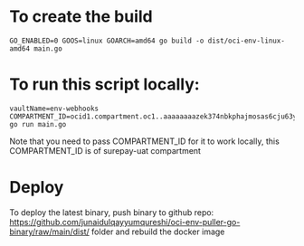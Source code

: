 # To create the build

```
GO_ENABLED=0 GOOS=linux GOARCH=amd64 go build -o dist/oci-env-linux-amd64 main.go
```

# To run this script locally:

```
vaultName=env-webhooks COMPARTMENT_ID=ocid1.compartment.oc1..aaaaaaaazek374nbkphajmosas6cju63yqvurjc34z355ld4j7uuoiita2cq go run main.go
```

Note that you need to pass COMPARTMENT_ID for it to work locally, this COMPARTMENT_ID is of surepay-uat compartment

# Deploy

To deploy the latest binary, push binary to github repo: https://github.com/junaidulqayyumqureshi/oci-env-puller-go-binary/raw/main/dist/ folder and rebuild the docker image
